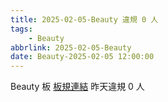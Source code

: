 ```yaml
---
title: 2025-02-05-Beauty 違規 0 人
tags:
    - Beauty
abbrlink: 2025-02-05-Beauty
date: Beauty-2025-02-05 12:00:00
---
```

Beauty 板 [板規連結](https://www.ptt.cc/bbs/Beauty/M.1630069980.A.84B.html)
昨天違規 0 人
